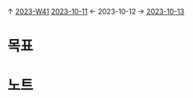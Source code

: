 
↑ [2023-W41](2023-W41.md)
[2023-10-11](2023-10-11.md) ← 2023-10-12 → [2023-10-13](2023-10-13.md)


# 목표



# 노트




